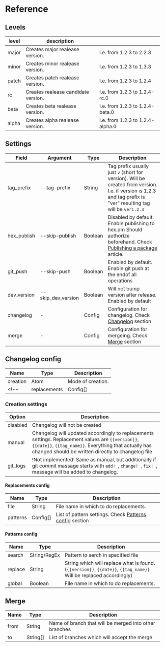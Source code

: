 # Reference

## Levels
| level | description                         |                                   |
|-------|-------------------------------------|-----------------------------------|
| major | Creates major realease version.     |  I.e. from 1.2.3 to 2.2.3         |
| minor | Creates minor realease version.     |  I.e. from 1.2.3 to 1.3.3         |
| patch | Creates patch realease version.     |  I.e. from 1.2.3 to 1.2.4         |
| rc    | Creates realease candidate version. |  I.e. from 1.2.3 to 1.2.4-rc.0    |
| beta  | Creates beta realease version.      |  I.e. from 1.2.3 to 1.2.4-beta.0  |
| alpha | Creates alpha realease version.     |  I.e. from 1.2.3 to 1.2.4-alpha.0 |

## Settings
| Field       | Argument       | Type    | Description |
|-------------|----------------|---------|-------------|
| tag_prefix  | --tag-prefix        | String  | Tag prefix usually just `v` (short for version). Will be created from version. I.e. if version is 1.2.3 and tag prefix is "ver" resulting tag will be `ver1.2.3`
| hex_publish | --skip-publish      | Boolean | Disabled by default. Enable publishing to hex.pm Should authorize beforehand. Check [Publishing a package](https://hex.pm/docs/publish) article. 
| git_push    | --skip-push         | Boolean | Enabled by default. Enable git push at the endof all operations
| dev_version | --skip_dev_version  | Boolean | Will not bump version after release. Enabled by default
| changelog   | -                   | Config  | Configuration for changelog. Check [Changelog](#changelog-config) section
| merge       | -                   | Config  | Configuration for mergeing. Check [Merge](#merge) section

## Changelog config
| Name          | Type      | Description                   |
|---------------|-----------|-------------------------------|
| creation      | Atom      | Mode of creation.             |
<!-- | replacements  | Config[]  | List of replacement settings. Check [Replacements config](#replacements-config) section | -->

### Creation settings
| Option        | Description                   |
|---------------|-------------------------------|
| disabled      | Changelog will not be created |
| manual        | Changelog will updated accordingly to replacements settings. Replacement values are `{{version}}`, `{{date}}`, `{{tag_name}}`. Everything that actually has changed should be written directly to changelog file
| git_logs      | !Not implemented! Same as manual, but additionally if git commit massage starts with `add! `, `change! `, `fix! `, message will be added to changelog.

#### Replacements config
| Name      | Type      | Description                             |
|-----------|-----------|-----------------------------------------|
| file      | String    | File name in which to do replacements.  |
| patterns  | Config[]  | List of pattern settings. Check [Patterns config](#patterns-config) section |

#### Patterns config
| Name      | Type          | Description                             |
|-----------|---------------|-----------------------------------------|
| search    | String/RegEx  | Pattern to serch in specified file      |
| replace   | String        | String which will replace what is found. (`{{version}}`, `{{date}}`, `{{tag_name}}` Will be replaced accordingly)  |
| global    | Boolean       | File name in which to do replacements.  |

## Merge
| Name  | Type     | Description                                            |
|-------|----------|--------------------------------------------------------|
| from  | String   | Name of branch that will be merged into other branches |
| to    | String[] | List of branches which will accept the merge           |
